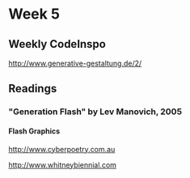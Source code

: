 # Week 5

## Weekly CodeInspo
http://www.generative-gestaltung.de/2/

## Readings

### "Generation Flash" by Lev Manovich, 2005

#### Flash Graphics
http://www.cyberpoetry.com.au

http://www.whitneybiennial.com
